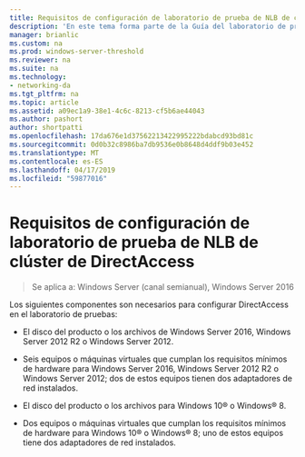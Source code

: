 ```yaml
---
title: Requisitos de configuración de laboratorio de prueba de NLB de clúster de DirectAccess
description: 'En este tema forma parte de la Guía del laboratorio de pruebas: demostrar DirectAccess en un clúster con NLB de Windows para Windows Server 2016'
manager: brianlic
ms.custom: na
ms.prod: windows-server-threshold
ms.reviewer: na
ms.suite: na
ms.technology:
- networking-da
ms.tgt_pltfrm: na
ms.topic: article
ms.assetid: a09ec1a9-38e1-4c6c-8213-cf5b6ae44043
ms.author: pashort
author: shortpatti
ms.openlocfilehash: 17da676e1d37562213422995222bdabcd93bd81c
ms.sourcegitcommit: 0d0b32c8986ba7db9536e0b8648d4ddf9b03e452
ms.translationtype: MT
ms.contentlocale: es-ES
ms.lasthandoff: 04/17/2019
ms.locfileid: "59877016"
---
```

# <a name="directaccess-cluster-nlb-test-lab-configuration-requirements"></a>Requisitos de configuración de laboratorio de prueba de NLB de clúster de DirectAccess

>Se aplica a: Windows Server (canal semianual), Windows Server 2016

Los siguientes componentes son necesarios para configurar DirectAccess en el laboratorio de pruebas:  
  
-   El disco del producto o los archivos de Windows Server 2016, Windows Server 2012 R2 o Windows Server 2012.  
  
-   Seis equipos o máquinas virtuales que cumplan los requisitos mínimos de hardware para Windows Server 2016, Windows Server 2012 R2 o Windows Server 2012; dos de estos equipos tienen dos adaptadores de red instalados.  
  
-   El disco del producto o los archivos para Windows 10&reg; o Windows&reg; 8.  
  
-   Dos equipos o máquinas virtuales que cumplan los requisitos mínimos de hardware para Windows 10&reg; o Windows&reg; 8; uno de estos equipos tiene dos adaptadores de red instalados.